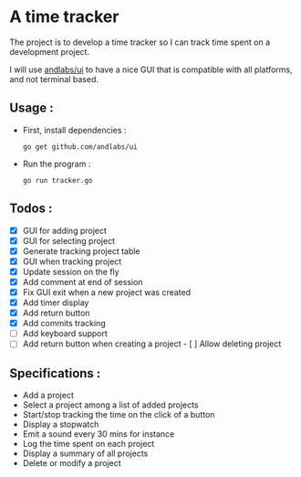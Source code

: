 # A time tracker

The project is to develop a time tracker so I can track time 
spent on a development project.

I will use [andlabs/ui](https://github.com/andlabs/ui) to have
a nice GUI that is compatible with all platforms, and not terminal
based.


## Usage :

- First, install dependencies :

  `go get github.com/andlabs/ui`
- Run the program : 
 
  `go run tracker.go`



## Todos :
- [x] GUI for adding project
- [x] GUI for selecting project
- [x] Generate tracking project table
- [x] GUI when tracking project
- [x] Update session on the fly
- [x] Add comment at end of session
- [x] Fix GUI exit when a new project was created
- [x] Add timer display
- [x] Add return button
- [x] Add commits tracking
- [ ] Add keyboard support 
- [ ] Add return button when creating a project
- [ ] Allow deleting project

## Specifications :
- Add a project
- Select a project among a list of added projects
- Start/stop tracking the time on the click of a button
- Display a stopwatch
- Emit a sound every 30 mins for instance
- Log the time spent on each project
- Display a summary of all projects
- Delete or modify a project

